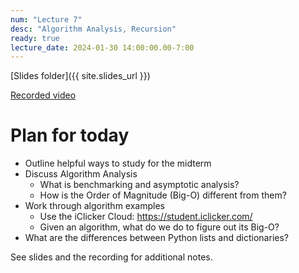 ```yaml
---
num: "Lecture 7"
desc: "Algorithm Analysis, Recursion"
ready: true
lecture_date: 2024-01-30 14:00:00.00-7:00
---
```


[Slides folder]({{ site.slides_url }})

[Recorded video](https://www.loom.com/share/28fbc0eca458412a830409f9f5ff00d8?sid=40d09199-606b-4496-9af0-94dd4d57f6dc)


# Plan for today

- Outline helpful ways to study for the midterm
- Discuss Algorithm Analysis
    - What is benchmarking and asymptotic analysis?
    - How is the Order of Magnitude (Big-O) different from them?
- Work through algorithm examples
    - Use the iClicker Cloud: https://student.iclicker.com/ 
    - Given an algorithm, what do we do to figure out its Big-O?
- What are the differences between Python lists and dictionaries?

See slides and the recording for additional notes.


